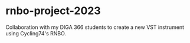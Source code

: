 # rnbo-project-2023
Collaboration with my DIGA 366 students to create a new VST instrument using Cycling74's RNBO.
